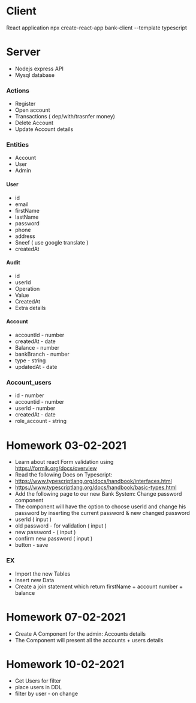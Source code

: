 # Client
React application
npx create-react-app bank-client --template typescript


# Server
- Nodejs express API
- Mysql database

### Actions
- Register
- Open account
- Transactions ( dep/with/trasnfer money)
- Delete Account
- Update Account details


### Entities 
- Account
- User
- Admin 

#### User
- id 
- email
- firstName
- lastName
- password
- phone
- address
- Sneef ( use google translate )
- createdAt

#### Audit 
- id
- userId
- Operation  
- Value
- CreatedAt
- Extra details


#### Account
- accountId - number
- createdAt - date
- Balance - number
- bankBranch - number 
- type - string
- updatedAt - date

### Account_users
- id - number
- accountid - number 
- userId - number 
- createdAt - date
- role_account - string


# Homework 03-02-2021
- Learn about react Form validation using https://formik.org/docs/overview
- Read the following Docs on Typescript:
 - https://www.typescriptlang.org/docs/handbook/interfaces.html
 - https://www.typescriptlang.org/docs/handbook/basic-types.html
- Add the following page to our new Bank System: Change password component
- The component will have the option to choose userId and change his password by inserting the current password & new changed password
- userId ( input )
- old password - for validation ( input )
- new password - ( input )
- confirm new password ( input )
- button - save



### EX 
- Import the new Tables
- Insert new Data
- Create a join statement which return firstName + account number + balance 


# Homework 07-02-2021
- Create A Component for the admin: Accounts details
- The Component will present all the accounts + users details 


# Homework 10-02-2021
- Get Users for filter
- place users in DDL
- filter by user - on change

